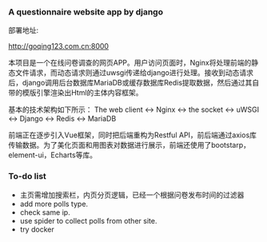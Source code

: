 ### A questionnaire website app by django

部署地址:

http://goqing123.com.cn:8000

本项目是一个在线问卷调查的网页APP。用户访问页面时，Nginx将处理前端的静态文件请求，而动态请求则通过uwsgi传递给django进行处理。接收到动态请求后，django调用后台数据库MariaDB或缓存数据库Redis提取数据，然后通过其自带的模版引擎渲染出Html的主体内容框架。

基本的技术架构如下所示：
The web client <-> Nginx <-> the socket <-> uWSGI <-> Django <-> Redis <-> MariaDB

前端正在逐步引入Vue框架，同时把后端重构为Restful API，前后端通过axios库传输数据。为了美化页面和用图表对数据进行展示，前端还使用了bootstarp，element-ui，Echarts等库。


### To-do list
* 主页需增加搜索栏，内页分页逻辑，已经一个根据问卷发布时间的过滤器
* add more polls type.
* check same ip.
* use spider to collect polls from other site.
* try docker


